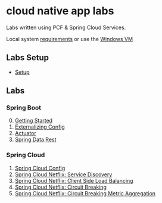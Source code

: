 # cloud native app labs

Labs written using PCF & Spring Cloud Services.

Local system [requirements](lab-instructions/requirements.md) or use the [Windows VM](lab-instructions/windows-vm.md)

## Labs Setup

* [Setup](lab-instructions/setup.md)

## Labs

### Spring Boot
0. [Getting Started](lab-instructions/spring-boot/getting-started.md)
0. [Externalizing Config](lab-instructions/spring-boot/externalizing-config.md)
0. [Actuator](lab-instructions/spring-boot/actuator.md)
0. [Spring Data Rest](lab-instructions/spring-boot/boot-rest.md)

### Spring Cloud
1. [Spring Cloud Config](lab-instructions/spring-cloud-config/spring-cloud-services.md)
1. [Spring Cloud Netflix: Service Discovery](lab-instructions/spring-cloud-netflix-service-discovery/spring-cloud-services.md)
1. [Spring Cloud Netflix: Client Side Load Balancing](lab-instructions/spring-cloud-netflix-client-side-load-balancer/spring-cloud-services.md)
1. [Spring Cloud Netflix: Circuit Breaking](lab-instructions/spring-cloud-netflix-circuit-breaking/sc-oss.md)
1. [Spring Cloud Netflix: Circuit Breaking Metric Aggregation](lab-instructions/spring-cloud-netflix-circuit-breaking-metric-aggregation/sc-oss.md)
